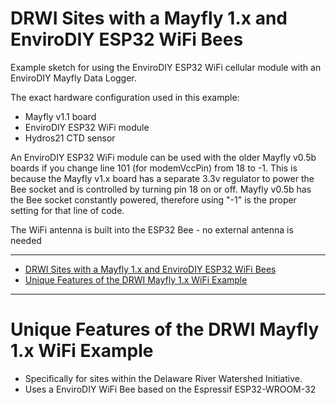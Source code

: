 # DRWI Sites with a Mayfly 1.x and EnviroDIY ESP32 WiFi Bees <!-- {#example_drwi_mayfly1_wifi} -->
Example sketch for using the EnviroDIY ESP32 WiFi cellular module with an EnviroDIY Mayfly Data Logger.

The exact hardware configuration used in this example:
 * Mayfly v1.1 board
 * EnviroDIY ESP32 WiFi module
 * Hydros21 CTD sensor

An EnviroDIY ESP32 WiFi module can be used with the older Mayfly v0.5b boards if you change line 101 (for modemVccPin) from 18 to -1.
This is because the Mayfly v1.x board has a separate 3.3v regulator to power the Bee socket and is controlled by turning pin 18 on or off.
Mayfly v0.5b has the Bee socket constantly powered, therefore using "-1" is the proper setting for that line of code.

The WiFi antenna is built into the ESP32 Bee - no external antenna is needed

_______

[//]: # ( @tableofcontents )

[//]: # ( @m_footernavigation )

[//]: # ( Start GitHub Only )
- [DRWI Sites with a Mayfly 1.x and EnviroDIY ESP32 WiFi Bees ](#drwi-sites-with-a-mayfly-1x-and-envirodiy-esp32-wifi-bees-)
- [Unique Features of the DRWI Mayfly 1.x WiFi Example ](#unique-features-of-the-drwi-mayfly-1x-wifi-example-)

[//]: # ( End GitHub Only )

_______

# Unique Features of the DRWI Mayfly 1.x WiFi Example <!-- {#example_drwi_mayfly1_wifi_unique} -->
- Specifically for sites within the Delaware River Watershed Initiative.
- Uses a EnviroDIY WiFi Bee based on the Espressif ESP32-WROOM-32


[//]: # ( @section example_drwi_mayfly1_wifi_pio_config PlatformIO Configuration )

[//]: # ( @include{lineno} DRWI_Mayfly1_WiFi/platformio.ini )

[//]: # ( @section example_drwi_mayfly1_wifi_code The Complete Code )

[//]: # ( @include{lineno} DRWI_Mayfly1_WiFi/DRWI_Mayfly1_WiFi.ino )

